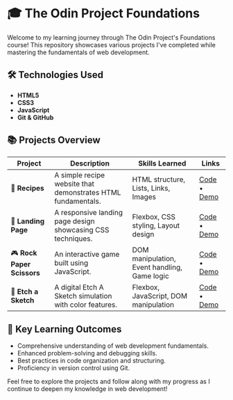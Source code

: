 # 🎓 The Odin Project Foundations

Welcome to my learning journey through The Odin Project's Foundations course! This repository showcases various projects I've completed while mastering the fundamentals of web development.

## 🛠️ Technologies Used
- **HTML5**
- **CSS3**
- **JavaScript**
- **Git & GitHub**

## 📚 Projects Overview

| Project | Description | Skills Learned | Links |
|---------|-------------|----------------|-------|
| 🍳 **Recipes** | A simple recipe website that demonstrates HTML fundamentals. | HTML structure, Lists, Links, Images | [Code](https://github.com/Legaress/my-odin-projects/tree/main/odin-recipes/) • [Demo](https://legaress.github.io/my-odin-projects/odin-recipes/) |
| 🎯 **Landing Page** | A responsive landing page design showcasing CSS techniques. | Flexbox, CSS styling, Layout design | [Code](https://github.com/Legaress/my-odin-projects) • [Demo](https://legaress.github.io/landing-page/) |
| 🎮 **Rock Paper Scissors** | An interactive game built using JavaScript. | DOM manipulation, Event handling, Game logic | [Code](https://github.com/Legaress/my-odin-projects/tree/main/rock-paper-scissors) • [Demo](https://legaress.github.io/my-odin-projects/rock-paper-scissors/) |
| 🎨 **Etch a Sketch** | A digital Etch A Sketch simulation with color features. | Flexbox, JavaScript, DOM manipulation | [Code](https://github.com/Legaress/my-odin-projects/tree/main/etch-a-sketch) • [Demo](https://legaress.github.io/my-odin-projects/etch-a-sketch/) |

## 🌟 Key Learning Outcomes
- Comprehensive understanding of web development fundamentals.
- Enhanced problem-solving and debugging skills.
- Best practices in code organization and structuring.
- Proficiency in version control using Git.

Feel free to explore the projects and follow along with my progress as I continue to deepen my knowledge in web development!
